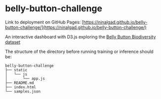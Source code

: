 # belly-button-challenge
Link to deployment on GitHub Pages: 
[https://ninalgad.github.io/belly-button-challenge/](https://ninalgad.github.io/belly-button-challenge/)


An interactive dashboard with D3.js exploring the [Belly Button Biodiversity dataset](https://robdunnlab.com/projects/belly-button-biodiversity/)

The structure of the directory before running training or inference should be:
```
belly-button-challenge
├── static
│   └── js            
│       └── app.js
├── README.md    
├── index.html       
└── samples.json     
```